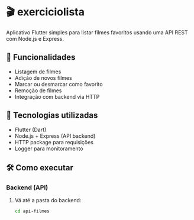 # 🎬 exerciciolista

Aplicativo Flutter simples para listar filmes favoritos usando uma API REST com Node.js e Express.

## 📱 Funcionalidades

- Listagem de filmes
- Adição de novos filmes
- Marcar ou desmarcar como favorito
- Remoção de filmes
- Integração com backend via HTTP

## 🚀 Tecnologias utilizadas

- Flutter (Dart)
- Node.js + Express (API backend)
- HTTP package para requisições
- Logger para monitoramento

## 🛠 Como executar

### Backend (API)

1. Vá até a pasta do backend:
   ```bash
   cd api-filmes

